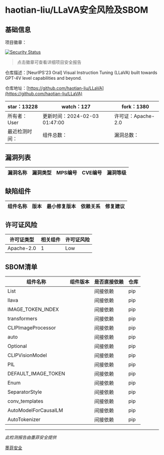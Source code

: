 # haotian-liu/LLaVA安全风险及SBOM

## 基础信息

项目徽章：

[![Security Status](https://www.murphysec.com/platform3/v31/badge/1753497325592485888.svg)](https://www.murphysec.com/console/report/1692602921241169920/1753497325592485888)

> 点击徽章可查看详细项目安全报告

仓库描述：[NeurIPS'23 Oral] Visual Instruction Tuning (LLaVA) built towards GPT-4V level capabilities and beyond.

仓库地址：[https://github.com/haotian-liu/LLaVA](https://github.com/haotian-liu/LLaVA)

| star：13228 | watch：127 | fork：1380 |
| ----------- | -------------- | ------------ |
| 所有者：User | 更新时间：2024-02-03 01:47:00 | 许可证：Apache-2.0 |
| 最近检测时间： | 组件总数： | 漏洞总数： |




## 漏洞列表

| 漏洞名称 | 漏洞类型 | MPS编号 | CVE编号 | 漏洞等级 |
| ------- | ------ | ------- | ------ | ----- |





## 缺陷组件

| 组件名称 | 版本 | 最小修复版本 | 依赖关系 | 修复建议 |
| -------- | ---- | ------------ | -------- | -------- |





## 许可证风险

| 许可证类型 | 相关组件 | 许可证风险 |
| ---------- | -------- | ---------- |
|Apache-2.0|1|Low|




## SBOM清单

| 组件名称 | 组件版本 | 是否直接依赖 | 仓库 |
| -------- | -------- | ------------ | ---- |
|List||间接依赖|pip|
|llava||间接依赖|pip|
|IMAGE_TOKEN_INDEX||间接依赖|pip|
|transformers||间接依赖|pip|
|CLIPImageProcessor||间接依赖|pip|
|auto||间接依赖|pip|
|Optional||间接依赖|pip|
|CLIPVisionModel||间接依赖|pip|
|PIL||间接依赖|pip|
|DEFAULT_IMAGE_TOKEN||间接依赖|pip|
|Enum||间接依赖|pip|
|SeparatorStyle||间接依赖|pip|
|conv_templates||间接依赖|pip|
|AutoModelForCausalLM||间接依赖|pip|
|AutoTokenizer||间接依赖|pip|


------

*此检测报告由墨菲安全提供*

[墨菲安全](www.murphysec.com)